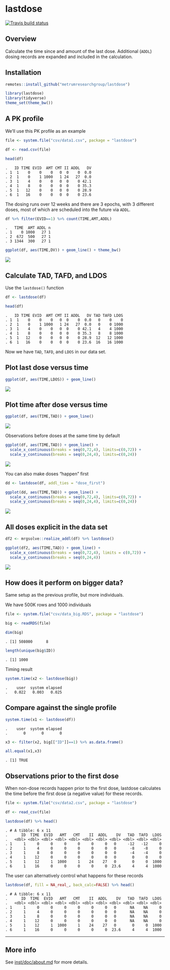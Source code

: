 
# lastdose

<!-- badges: start -->

[![Travis build
status](https://travis-ci.org/metrumresearchgroup/lastdose.svg?branch=master)](https://travis-ci.org/metrumresearchgroup/lastdose)
<!-- badges: end -->

## Overview

Calculate the time since and amount of the last dose. Additional
(`ADDL`) dosing records are expanded and included in the calculation.

## Installation

``` r
remotes::install_github("metrumresearchgroup/lastdose")
```

``` r
library(lastdose)
library(tidyverse)
theme_set(theme_bw())
```

## A PK profile

We’ll use this PK profile as an example

``` r
file <- system.file("csv/data1.csv", package = "lastdose")

df <- read.csv(file) 

head(df)
```

    .   ID TIME EVID  AMT CMT II ADDL   DV
    . 1  1    0    0    0   0  0    0  0.0
    . 2  1    0    1 1000   1 24   27  0.0
    . 3  1    4    0    0   0  0    0 42.1
    . 4  1    8    0    0   0  0    0 35.3
    . 5  1   12    0    0   0  0    0 28.9
    . 6  1   16    0    0   0  0    0 23.6

The dosing runs over 12 weeks and there are 3 epochs, with 3 different
doses, most of which are scheduled into the future via `ADDL`.

``` r
df %>% filter(EVID==1) %>% count(TIME,AMT,ADDL)
```

    .   TIME  AMT ADDL n
    . 1    0 1000   27 1
    . 2  672  500   27 1
    . 3 1344  300   27 1

``` r
ggplot(df, aes(TIME,DV)) + geom_line() + theme_bw()
```

![](man/figures/readme-unnamed-chunk-5-1.png)<!-- -->

## Calculate TAD, TAFD, and LDOS

Use the `lastdose()` function

``` r
df <- lastdose(df)

head(df)
```

    .   ID TIME EVID  AMT CMT II ADDL   DV TAD TAFD LDOS
    . 1  1    0    0    0   0  0    0  0.0   0    0    0
    . 2  1    0    1 1000   1 24   27  0.0   0    0 1000
    . 3  1    4    0    0   0  0    0 42.1   4    4 1000
    . 4  1    8    0    0   0  0    0 35.3   8    8 1000
    . 5  1   12    0    0   0  0    0 28.9  12   12 1000
    . 6  1   16    0    0   0  0    0 23.6  16   16 1000

Now we have `TAD`, `TAFD`, and `LDOS` in our data set.

## Plot last dose versus time

``` r
ggplot(df, aes(TIME,LDOS)) + geom_line()
```

![](man/figures/readme-unnamed-chunk-7-1.png)<!-- -->

## Plot time after dose versus time

``` r
ggplot(df, aes(TIME,TAD)) + geom_line()
```

![](man/figures/readme-unnamed-chunk-8-1.png)<!-- -->

Observations before doses at the same time by default

``` r
ggplot(df, aes(TIME,TAD)) + geom_line() + 
  scale_x_continuous(breaks = seq(0,72,4), limits=c(0,72)) + 
  scale_y_continuous(breaks = seq(0,24,4), limits=c(0,24)) 
```

![](man/figures/readme-unnamed-chunk-9-1.png)<!-- -->

You can also make doses “happen” first

``` r
dd <- lastdose(df, addl_ties = "dose_first")

ggplot(dd, aes(TIME,TAD)) + geom_line() + 
  scale_x_continuous(breaks = seq(0,72,4), limits=c(0,72)) + 
  scale_y_continuous(breaks = seq(0,24,4), limits=c(0,24)) 
```

![](man/figures/readme-unnamed-chunk-10-1.png)<!-- -->

## All doses explicit in the data set

``` r
df2 <- mrgsolve::realize_addl(df) %>% lastdose()

ggplot(df2, aes(TIME,TAD)) + geom_line() + 
  scale_x_continuous(breaks = seq(0,72,4), limits = c(0,72)) + 
  scale_y_continuous(breaks = seq(0,24,4))
```

![](man/figures/readme-unnamed-chunk-11-1.png)<!-- -->

## How does it perform on bigger data?

Same setup as the previous profile, but more individuals.

We have 500K rows and 1000 individuals

``` r
file <- system.file("csv/data_big.RDS", package = "lastdose")

big <- readRDS(file)

dim(big)
```

    . [1] 508000      8

``` r
length(unique(big$ID))
```

    . [1] 1000

Timing result

``` r
system.time(x2 <- lastdose(big))
```

    .    user  system elapsed 
    .   0.022   0.003   0.025

## Compare against the single profile

``` r
system.time(x1 <- lastdose(df))
```

    .    user  system elapsed 
    .       0       0       0

``` r
x3 <- filter(x2, big[["ID"]]==1) %>% as.data.frame()

all.equal(x1,x3)
```

    . [1] TRUE

## Observations prior to the first dose

When non-dose records happen prior to the first dose, lastdose
calculates the time before the first dose (a negative value) for these
records.

``` r
file <- system.file("csv/data2.csv", package = "lastdose")

df <- read_csv(file)

lastdose(df) %>% head()
```

    . # A tibble: 6 x 11
    .      ID  TIME  EVID   AMT   CMT    II  ADDL    DV   TAD  TAFD  LDOS
    .   <dbl> <dbl> <dbl> <dbl> <dbl> <dbl> <dbl> <dbl> <dbl> <dbl> <dbl>
    . 1     1     0     0     0     0     0     0   0     -12   -12     0
    . 2     1     4     0     0     0     0     0   0      -8    -8     0
    . 3     1     8     0     0     0     0     0   0      -4    -4     0
    . 4     1    12     0     0     0     0     0   0       0     0     0
    . 5     1    12     1  1000     1    24    27   0       0     0  1000
    . 6     1    16     0     0     0     0     0  23.6     4     4  1000

The user can alternatively control what happens for these records

``` r
lastdose(df, fill = NA_real_, back_calc=FALSE) %>% head()
```

    . # A tibble: 6 x 11
    .      ID  TIME  EVID   AMT   CMT    II  ADDL    DV   TAD  TAFD  LDOS
    .   <dbl> <dbl> <dbl> <dbl> <dbl> <dbl> <dbl> <dbl> <dbl> <dbl> <dbl>
    . 1     1     0     0     0     0     0     0   0      NA    NA     0
    . 2     1     4     0     0     0     0     0   0      NA    NA     0
    . 3     1     8     0     0     0     0     0   0      NA    NA     0
    . 4     1    12     0     0     0     0     0   0      NA    NA     0
    . 5     1    12     1  1000     1    24    27   0       0     0  1000
    . 6     1    16     0     0     0     0     0  23.6     4     4  1000

<hr>

## More info

See
[inst/doc/about.md](https://github.com/metrumresearchgroup/lastdose/blob/master/inst/doc/about.md)
for more details.
